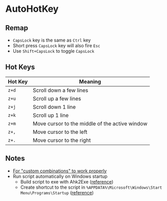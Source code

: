 # AutoHotKey

## Remap

- `CapsLock` key is the same as `Ctrl` key
- Short press `CapsLock` key will also fire `Esc`
- Use `Shift+CapsLock` to toggle `CapsLock`

## Hot Keys

| Hot Key | Meaning                                        |
| ------- | ---------------------------------------------- |
| `z+d`   | Scroll down a few lines                        |
| `z+u`   | Scroll up a few lines                          |
| `z+j`   | Scroll down 1 line                             |
| `z+k`   | Scroll up 1 line                               |
| `z+m`   | Move cursor to the middle of the active window |
| `z+,`   | Move cursor to the left                        |
| `z+.`   | Move cursor to the right                       |

## Notes

- [For "custom combinations" to work properly](https://www.autohotkey.com/boards/viewtopic.php?t=35440)
- Run script automatically on Windows startup
  - Build script to exe with Ahk2Exe ([reference](https://stackoverflow.com/questions/23208646/how-do-i-create-a-standalone-exe-with-autohotkey))
  - Create shortcut to the script in `%APPDATA%\Microsoft\Windows\Start Menu\Programs\Startup` ([reference](https://stackoverflow.com/questions/41723490/how-to-build-ahk-scripts-automatically-on-startup))
